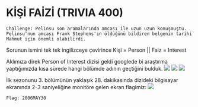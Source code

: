 # KİŞİ FAİZİ (TRIVIA 400)

```
Challenge: Pelinsu son aramalarında amcası ile uzun uzun konuşmuştu. Pelinsu'nun amcası Frank Stephens'ın öldüğünü bildiren belgenin tarihi Mahmut için önemli olabilirdi. 
```

Sorunun ismini tek tek ingilizceye çevirince
Kişi = Person || Faiz = Interest

Aklımıza direk Person of Interest dizisi geldi googlede bi araştırma yaptığımızda kısa sürede hangi bölümde adının geçtiğini bulduk.
![](https://raw.githubusercontent.com/ozancetin/CTF-Writeups/master/2018/DKHOSCTF/Ki%C5%9Fi%20Faizi/1.png)
![](https://raw.githubusercontent.com/ozancetin/CTF-Writeups/master/2018/DKHOSCTF/Ki%C5%9Fi%20Faizi/2.png)
![](https://raw.githubusercontent.com/ozancetin/CTF-Writeups/master/2018/DKHOSCTF/Ki%C5%9Fi%20Faizi/3.png)

İlk sezonunu 3. bölümünün yaklaşık 28. dakikasında dizideki bilgisayar ekranında 2-3 saniyeliğine monitöre gelen ekran flagimiz:
![](https://raw.githubusercontent.com/ozancetin/CTF-Writeups/master/2018/DKHOSCTF/Ki%C5%9Fi%20Faizi/4.png)

```
Flag: 2006MAY30


